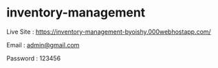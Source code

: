 # inventory-management
Live Site : https://inventory-management-byoishy.000webhostapp.com/

Email : admin@gmail.com

Password : 123456
